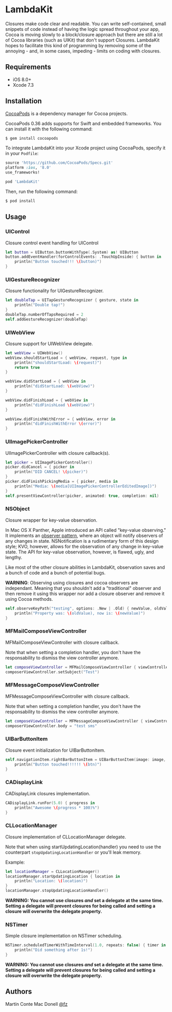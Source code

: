 # LambdaKit

Closures make code clear and readable. You can write self-contained, small snippets of code instead of having the logic spread throughout your app,  Cocoa is moving slowly to a block/closure approach but there are still a lot of Cocoa libraries (such as UIKit) that don't support Closures. LambdaKit hopes to facilitate this kind of programming by removing some of the annoying - and, in some cases, impeding - limits on coding with closures.

## Requirements

 * iOS 8.0+
 * Xcode 7.3

## Installation

[CocoaPods](http://cocoapods.org) is a dependency manager for Cocoa projects.

CocoaPods 0.36 adds supports for Swift and embedded frameworks. You can install it with the following command:

```bash
$ gem install cocoapods
```

To integrate LambdaKit into your Xcode project using CocoaPods, specify it in your `Podfile`:

```ruby
source 'https://github.com/CocoaPods/Specs.git'
platform :ios, '8.0'
use_frameworks!

pod 'LambdaKit'
```

Then, run the following command:

```bash
$ pod install
```

## Usage

### UIControl

Closure control event handling for UIControl

```swift
let button = UIButton.buttonWithType(.System) as! UIButton
button.addEventHandler(forControlEvents: .TouchUpInside) { button in
    println("Button touched!!! \(button)")
}
```

### UIGestureRecognizer

Closure functionality for UIGestureRecognizer.

```swift
let doubleTap = UITapGestureRecognizer { gesture, state in
    println("Double tap!")
}
doubleTap.numberOfTapsRequired = 2
self.addGestureRecognizer(doubleTap)
```

### UIWebView

Closure support for UIWebView delegate.

```swift
let webView = UIWebView()
webView.shouldStartLoad = { webView, request, type in
    println("shouldStartLoad: \(request)")
    return true
}

webView.didStartLoad = { webView in
    println("didStartLoad: \(webView)")
}

webView.didFinishLoad = { webView in
    println("didFinishLoad \(webView)")
}

webView.didFinishWithError = { webView, error in
    println("didFinishWithError \(error)")
}
```

### UIImagePickerController

UIImagePickerController with closure callback(s).

```swift
let picker = UIImagePickerController()
picker.didCancel = { picker in
    println("DID CANCEL! \(picker)")
}
picker.didFinishPickingMedia = { picker, media in 
    println("Media: \(media[UIImagePickerControllerEditedImage])")
}
self.presentViewController(picker, animated: true, completion: nil)
```

### NSObject

Closure wrapper for key-value observation.

In Mac OS X Panther, Apple introduced an API called "key-value observing."  It implements an 
[observer pattern](http://en.wikipedia.org/wiki/Observer_pattern), where an object will notify observers of
any changes in state. NSNotification is a rudimentary form of this design style; KVO, however, allows for the
observation of any change in key-value state. The API for key-value observation, however, is flawed, ugly, 
and lengthy.

Like most of the other closure abilities in LambdaKit, observation saves and a bunch of code and a bunch
of potential bugs.

**WARNING**: Observing using closures and cocoa observers are independant. Meaning that you shouldn't
add a "traditional" observer and then remove it using this wrapper nor add a closure observer and remove it
using Cocoa methods.

```swift
self.observeKeyPath("testing", options: .New | .Old) { newValue, oldValue in
    println("Property was: \(oldValue), now is: \(newValue)")
}
```

### MFMailComposeViewController

MFMailComposeViewController with closure callback.

Note that when setting a completion handler, you don't have the responsability to dismiss the view controller
anymore.

```swift
let composeViewController = MFMailComposeViewController { viewController, result, type in println("Done") }
composerViewController.setSubject("Test")
```

### MFMessageComposeViewController

MFMessageComposeViewController with closure callback.

Note that when setting a completion handler, you don't have the responsability to dismiss the view controller
anymore.

```swift
let composeViewController = MFMessageComposeViewController { viewController, result in println("Done") }
composerViewController.body = "test sms"
```

### UIBarButtonItem

Closure event initialization for UIBarButtonItem.

```swift
self.navigationItem.rightBarButtonItem = UIBarButtonItem(image: image, style: .Bordered) { btn in
    println("Button touched!!!!!! \(btn)")
}
```

### CADisplayLink

CADisplayLink closures implementation.

```swift
CADisplayLink.runFor(5.0) { progress in
    println("Awesome \(progress * 100)%")
}
```

### CLLocationManager

Closure implementation of CLLocationManager delegate.

Note that when using startUpdatingLocation(handler) you need to use the counterpart `stopUpdatingLocationHandler` or you'll leak memory.

Example:

```swift
let locationManager = CLLocationManager()
locationManager.starUpdatingLocation { location in
    println("Location: \(location)")
}
locationManager.stopUpdatingLocationHandler()
```

**WARNING: You cannot use closures *and* set a delegate at the same time. Setting a delegate will prevent
closures for being called and setting a closure will overwrite the delegate property.**


### NSTimer

Simple closure implementation on NSTimer scheduling.

```swift
NSTimer.scheduledTimerWithTimeInterval(1.0, repeats: false) { timer in
    println("Did something after 1s!")
}
```

**WARNING: You cannot use closures *and* set a delegate at the same time. Setting a delegate will prevent
closures for being called and setting a closure will overwrite the delegate property.**

## Authors

Martín Conte Mac Donell [@fz](http://twitter.com/fz)
